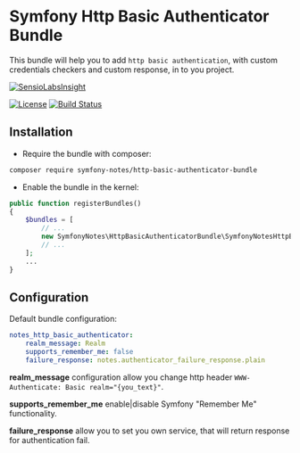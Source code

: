 # Symfony Http Basic Authenticator Bundle
This bundle will help you to add `http basic authentication`, with custom credentials checkers and custom response, in to you project.

[![SensioLabsInsight][sensiolabs-insight-image]][sensiolabs-insight-link]

[![License][license-image]][license-link]
[![Build Status][build-image]][build-link]

Installation
------------
* Require the bundle with composer:

``` bash
composer require symfony-notes/http-basic-authenticator-bundle
```

* Enable the bundle in the kernel:

``` php
public function registerBundles()
{
    $bundles = [
        // ...
        new SymfonyNotes\HttpBasicAuthenticatorBundle\SymfonyNotesHttpBasicAuthenticatorBundle(),
        // ...
    ];
    ...
}
```
Configuration
------------
Default bundle configuration:

``` yml
notes_http_basic_authenticator:
    realm_message: Realm
    supports_remember_me: false
    failure_response: notes.authenticator_failure_response.plain
```

**realm_message** configuration allow you change http header `WWW-Authenticate: Basic realm="{you_text}"`.

**supports_remember_me** enable|disable Symfony "Remember Me" functionality.

**failure_response** allow you to set you own service, that will return response for authentication fail.
 
[license-link]: https://github.com/symfony-notes/http-basic-authenticator-bundle/blob/master/LICENSE
[license-image]: https://img.shields.io/dub/l/vibe-d.svg
[sensiolabs-insight-link]: https://insight.sensiolabs.com/projects/c485965b-e866-41fd-a583-9780ac9f024b
[sensiolabs-insight-image]: https://insight.sensiolabs.com/projects/c485965b-e866-41fd-a583-9780ac9f024b/big.png
[build-image]: https://travis-ci.org/symfony-notes/http-basic-authenticator-bundle.svg?branch=master
[build-link]: https://travis-ci.org/symfony-notes/http-basic-authenticator-bundle